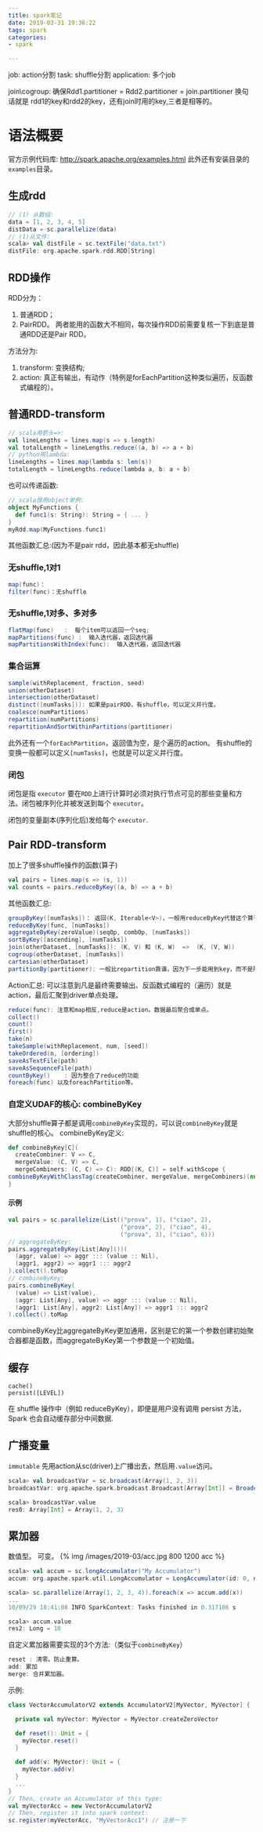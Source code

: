 ```yaml
---
title: spark笔记
date: 2019-03-31 19:36:22
tags: spark
categories:
- spark

---
```


job: action分割
task: shuffle分割
application: 多个job

join\cogroup: 确保Rdd1.partitioner = Rdd2.partitioner = join.partitioner
换句话就是 rdd1的key和rdd2的key，还有join时用的key,三者是相等的。

# 语法概要
官方示例代码库:
http://spark.apache.org/examples.html
此外还有安装目录的`examples`目录。

## 生成rdd
```scala
// (1) 从数组:
data = [1, 2, 3, 4, 5]
distData = sc.parallelize(data)
// (1)从文件:
scala> val distFile = sc.textFile("data.txt")
distFile: org.apache.spark.rdd.RDD[String] 
```

## RDD操作
RDD分为：
1. 普通RDD；
2. PairRDD。
两者能用的函数大不相同，每次操作RDD前需要复核一下到底是普通RDD还是Pair RDD。

方法分为:
1. transform: 变换结构;
2. action: 真正有输出，有动作（特例是forEachPartition这种类似遍历，反函数式编程的）。


## 普通RDD-transform
```scala
// scala用箭头=>:
val lineLengths = lines.map(s => s.length)
val totalLength = lineLengths.reduce((a, b) => a + b)
// python用lambda:
lineLengths = lines.map(lambda s: len(s))
totalLength = lineLengths.reduce(lambda a, b: a + b)
```
也可以传递函数:
```scala
// scala借用object单例:
object MyFunctions {
  def func1(s: String): String = { ... }
}
myRdd.map(MyFunctions.func1)
```
其他函数汇总:(因为不是pair rdd，因此基本都无shuffle)
### 无shuffle,1对1
```scala
map(func)： 
filter(func)：无shuffle
```
### 无shuffle,1对多、多对多
```scala
flatMap(func)	:  每个item可以返回一个seq;
mapPartitions(func)	:  输入迭代器，返回迭代器 
mapPartitionsWithIndex(func):  输入迭代器，返回迭代器
```
### 集合运算
```scala
sample(withReplacement, fraction, seed)	
union(otherDataset)	
intersection(otherDataset)	
distinct([numTasks])): 如果是pairRDD，有shuffle，可以定义并行度。
coalesce(numPartitions)	
repartition(numPartitions)	
repartitionAndSortWithinPartitions(partitioner)	
```
此外还有一个`forEachPartition`，返回值为空，是个遍历的action。
有shuffle的变换一般都可以定义`[numTasks]`，也就是可以定义并行度。


### 闭包
闭包是指 `executor` 要在`RDD`上进行计算时必须对执行节点可见的那些变量和方法。闭包被序列化并被发送到每个 `executor`。

闭包的变量副本(序列化后)发给每个 `executor`.

## Pair RDD-transform
加上了很多shuffle操作的函数(算子)
```scala
val pairs = lines.map(s => (s, 1))
val counts = pairs.reduceByKey((a, b) => a + b)
```
其他函数汇总:
```scala
groupByKey([numTasks])： 返回(K, Iterable<V>)，一般用reduceByKey代替这个算子
reduceByKey(func, [numTasks])	
aggregateByKey(zeroValue)(seqOp, combOp, [numTasks])	
sortByKey([ascending], [numTasks])	
join(otherDataset, [numTasks]): (K, V) 和 (K, W)  =>  (K, (V, W))
cogroup(otherDataset, [numTasks])	
cartesian(otherDataset)	
partitionBy(partitioner): 一般比repartition靠谱，因为下一步能用到key，而不是随机划分
```


Action汇总:
可以注意到凡是最终需要输出、反函数式编程的（遍历）就是action，最后汇聚到driver单点处理。
```scala
reduce(func): 注意和map相反,reduce是action。数据最后聚合成单点。
collect()	
count()	
first()	
take(n)
takeSample(withReplacement, num, [seed])	
takeOrdered(n, [ordering])	
saveAsTextFile(path)	
saveAsSequenceFile(path)	
countByKey()	: 因为整合了reduce的功能
foreach(func) 以及foreachPartition等。
```

### 自定义UDAF的核心: combineByKey
大部分shuffle算子都是调用`combineByKey`实现的，可以说`combineByKey`就是shuffle的核心。
combineByKey定义:
```scala
def combineByKey[C](
  createCombiner: V => C,
  mergeValue: (C, V) => C,
  mergeCombiners: (C, C) => C): RDD[(K, C)] = self.withScope {
combineByKeyWithClassTag(createCombiner, mergeValue, mergeCombiners)(null)
}

```
#### 示例
```scala
val pairs = sc.parallelize(List(("prova", 1), ("ciao", 2),
                                ("prova", 2), ("ciao", 4),
                                ("prova", 3), ("ciao", 6)))
// aggregateByKey:
pairs.aggregateByKey(List[Any]())(
  (aggr, value) => aggr ::: (value :: Nil),
  (aggr1, aggr2) => aggr1 ::: aggr2
).collect().toMap
// combineByKey:
pairs.combineByKey(
  (value) => List(value),
  (aggr: List[Any], value) => aggr ::: (value :: Nil),
  (aggr1: List[Any], aggr2: List[Any]) => aggr1 ::: aggr2
).collect().toMap
```
combineByKey比aggregateByKey更加通用，区别是它的第一个参数创建初始聚合器都是函数，而aggregateByKey第一个参数是一个初始值。




## 缓存
```
cache()
persist([LEVEL])
```
在 shuffle 操作中（例如 reduceByKey），即便是用户没有调用 persist 方法，Spark 也会自动缓存部分中间数据.

## 广播变量
`immutable`
先用action从sc(driver)上广播出去，然后用`.value`访问。
```scala
scala> val broadcastVar = sc.broadcast(Array(1, 2, 3))
broadcastVar: org.apache.spark.broadcast.Broadcast[Array[Int]] = Broadcast(0)

scala> broadcastVar.value
res0: Array[Int] = Array(1, 2, 3)
```


## 累加器
数值型。
可变。
{% img /images/2019-03/acc.jpg 800 1200 acc %}
```scala
scala> val accum = sc.longAccumulator("My Accumulator")
accum: org.apache.spark.util.LongAccumulator = LongAccumulator(id: 0, name: Some(My Accumulator), value: 0)

scala> sc.parallelize(Array(1, 2, 3, 4)).foreach(x => accum.add(x))
...
10/09/29 18:41:08 INFO SparkContext: Tasks finished in 0.317106 s

scala> accum.value
res2: Long = 10
```
自定义累加器需要实现的3个方法:（类似于`combineByKey`）
```scala
reset : 清零。防止重算。
add: 累加
merge: 合并累加器。
```
示例:
```scala
class VectorAccumulatorV2 extends AccumulatorV2[MyVector, MyVector] {

  private val myVector: MyVector = MyVector.createZeroVector

  def reset(): Unit = {
    myVector.reset()
  }

  def add(v: MyVector): Unit = {
    myVector.add(v)
  }
  ...
}
// Then, create an Accumulator of this type:
val myVectorAcc = new VectorAccumulatorV2
// Then, register it into spark context:
sc.register(myVectorAcc, "MyVectorAcc1") // 注册一下
```